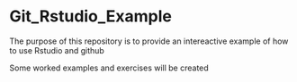 Git_Rstudio_Example
===================

The purpose of this repository is to provide an intereactive example of how to use Rstudio and github

Some worked examples and exercises will be created
